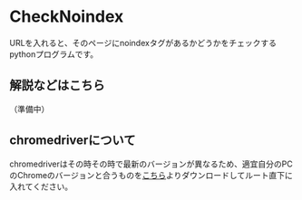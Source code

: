 # CheckNoindex

URLを入れると、そのページにnoindexタグがあるかどうかをチェックするpythonプログラムです。

## 解説などはこちら

（準備中）

## chromedriverについて
chromedriverはその時その時で最新のバージョンが異なるため、適宜自分のPCのChromeのバージョンと合うものを<a href="https://sites.google.com/chromium.org/driver/">こちら</a>よりダウンロードしてルート直下に入れてください。